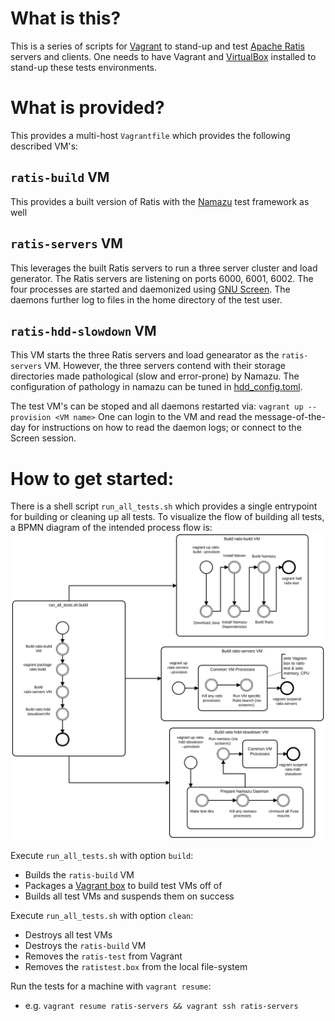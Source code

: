 <!--
  Licensed under the Apache License, Version 2.0 (the "License");
  you may not use this file except in compliance with the License.
  You may obtain a copy of the License at

   http://www.apache.org/licenses/LICENSE-2.0

  Unless required by applicable law or agreed to in writing, software
  distributed under the License is distributed on an "AS IS" BASIS,
  WITHOUT WARRANTIES OR CONDITIONS OF ANY KIND, either express or implied.
  See the License for the specific language governing permissions and
  limitations under the License. See accompanying LICENSE file.
-->
# What is this?

This is a series of scripts for [Vagrant](https://vagrantup.com) to stand-up and test [Apache Ratis](https://ratis.apache.org/) servers and clients. One needs to have Vagrant and [VirtualBox](https://virtualbox.org) installed to stand-up these tests environments.

# What is provided?

This provides a multi-host `Vagrantfile` which provides the following described VM's:

## `ratis-build` VM
This provides a built version of Ratis with the [Namazu](https://github.com/osrg/namazu) test framework as well

## `ratis-servers` VM
This leverages the built Ratis servers to run a three server cluster and load generator. The Ratis servers are listening on ports 6000, 6001, 6002. The four processes are started and daemonized using [GNU Screen](https://www.gnu.org/software/screen/). The daemons further log to files in the home directory of the test user.

## `ratis-hdd-slowdown` VM
This VM starts the three Ratis servers and load genearator as the `ratis-servers` VM. However, the three servers contend with their storage directories made pathological (slow and error-prone) by Namazu. The configuration of pathology in namazu can be tuned in [hdd_config.toml](./namazu_configs/hdd_config.toml).

The test VM's can be stoped and all daemons restarted via: `vagrant up --provision <VM name>`
One can login to the VM and read the message-of-the-day for instructions on how to read the daemon logs; or connect to the Screen session.

# How to get started:
There is a shell script `run_all_tests.sh` which provides a single entrypoint for building or cleaning up all tests.
To visualize the flow of building all tests, a BPMN diagram of the intended process flow is: ![Vagrantfile BPMN Flow][Vagrantfile_BPMN]

Execute `run_all_tests.sh` with option `build`:
* Builds the `ratis-build` VM
* Packages a [Vagrant box](https://www.vagrantup.com/docs/boxes.html) to build test VMs off of
* Builds all test VMs and suspends them on success

Execute `run_all_tests.sh` with option `clean`:
* Destroys all test VMs
* Destroys the `ratis-build` VM
* Removes the `ratis-test` from Vagrant
* Removes the `ratistest.box` from the local file-system

Run the tests for a machine with `vagrant resume`:
* e.g. `vagrant resume ratis-servers && vagrant ssh ratis-servers`

[Vagrantfile_BPMN]: ./docs/vagrantfile_bpmn.svg "Vagrantfile Steps in BPMN (created with https://demo.bpmn.io)"

